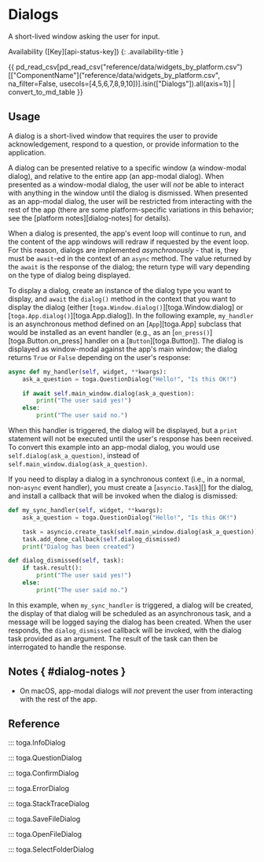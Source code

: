 # Dialogs

A short-lived window asking the user for input.

Availability ([Key][api-status-key])  <!-- rumdl-disable-line MD013 -->
{: .availability-title }

{{ pd_read_csv[pd_read_csv("reference/data/widgets_by_platform.csv")[["ComponentName"]("reference/data/widgets_by_platform.csv", na_filter=False, usecols=[4,5,6,7,8,9,10])].isin(["Dialogs"]).all(axis=1)] | convert_to_md_table }}

## Usage

A dialog is a short-lived window that requires the user to provide acknowledgement, respond to a question, or provide information to the application.

A dialog can be presented relative to a specific window (a window-modal dialog), and relative to the entire app (an app-modal dialog). When presented as a window-modal dialog, the user will *not* be able to interact with anything in the window until the dialog is dismissed. When presented as an app-modal dialog, the user will be restricted from interacting with the rest of the app (there are some platform-specific variations in this behavior; see the [platform notes][dialog-notes] for details).

When a dialog is presented, the app's event loop will continue to run, and the content of the app windows will redraw if requested by the event loop. For this reason, dialogs are implemented *asynchronously* - that is, they must be `await`-ed in the context of an `async` method. The value returned by the `await` is the response of the dialog; the return type will vary depending on the type of dialog being displayed.

To display a dialog, create an instance of the dialog type you want to display, and `await` the `dialog()` method in the context that you want to display the dialog (either [`toga.Window.dialog()`][toga.Window.dialog] or [`toga.App.dialog()`][toga.App.dialog]). In the following example, `my_handler` is an asynchronous method defined on an [`App`][toga.App] subclass that would be installed as an event handler (e.g., as an [`on_press()`][toga.Button.on_press] handler on a [`Button`][toga.Button]). The dialog is displayed as window-modal against the app's main window; the dialog returns `True` or `False` depending on the user's response:

```python
async def my_handler(self, widget, **kwargs):
    ask_a_question = toga.QuestionDialog("Hello!", "Is this OK!")

    if await self.main_window.dialog(ask_a_question):
        print("The user said yes!")
    else:
        print("The user said no.")
```

When this handler is triggered, the dialog will be displayed, but a `print` statement will not be executed until the user's response has been received. To convert this example into an app-modal dialog, you would use `self.dialog(ask_a_question)`, instead of `self.main_window.dialog(ask_a_question)`.

If you need to display a dialog in a synchronous context (i.e., in a normal, non-`async` event handler), you must create a [`asyncio.Task`][] for the dialog, and install a callback that will be invoked when the dialog is dismissed:

```python
def my_sync_handler(self, widget, **kwargs):
    ask_a_question = toga.QuestionDialog("Hello!", "Is this OK!")

    task = asyncio.create_task(self.main_window.dialog(ask_a_question))
    task.add_done_callback(self.dialog_dismissed)
    print("Dialog has been created")

def dialog_dismissed(self, task):
    if task.result():
        print("The user said yes!")
    else:
        print("The user said no.")
```

In this example, when `my_sync_handler` is triggered, a dialog will be created, the display of that dialog will be scheduled as an asynchronous task, and a message will be logged saying the dialog has been created. When the user responds, the `dialog_dismissed` callback will be invoked, with the dialog task provided as an argument. The result of the task can then be interrogated to handle the response.

## Notes  { #dialog-notes }

- On macOS, app-modal dialogs will *not* prevent the user from interacting with the rest of the app.

## Reference

::: toga.InfoDialog

::: toga.QuestionDialog

::: toga.ConfirmDialog

::: toga.ErrorDialog

::: toga.StackTraceDialog

::: toga.SaveFileDialog

::: toga.OpenFileDialog

::: toga.SelectFolderDialog
